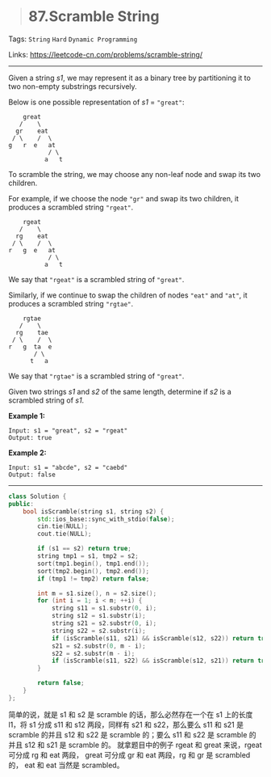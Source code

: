 > # 87.Scramble String

Tags: `String` `Hard` `Dynamic Programming`

Links: <https://leetcode-cn.com/problems/scramble-string/>

-----

Given a string *s1*, we may represent it as a binary tree by partitioning it to two non-empty substrings recursively.

Below is one possible representation of *s1* = `"great"`:

```
 	great
   /    \
  gr    eat
 / \    /  \
g   r  e   at
           / \
          a   t
```

To scramble the string, we may choose any non-leaf node and swap its two children.

For example, if we choose the node `"gr"` and swap its two children, it produces a scrambled string `"rgeat"`.

```
    rgeat
   /    \
  rg    eat
 / \    /  \
r   g  e   at
           / \
          a   t
```

We say that `"rgeat"` is a scrambled string of `"great"`.

Similarly, if we continue to swap the children of nodes `"eat"` and `"at"`, it produces a scrambled string `"rgtae"`.

```
    rgtae
   /    \
  rg    tae
 / \    /  \
r   g  ta  e
       / \
      t   a
```

We say that `"rgtae"` is a scrambled string of `"great"`.

Given two strings *s1* and *s2* of the same length, determine if *s2* is a scrambled string of *s1*.

**Example 1:**

```
Input: s1 = "great", s2 = "rgeat"
Output: true
```

**Example 2:**

```
Input: s1 = "abcde", s2 = "caebd"
Output: false
```

-----

```c++
class Solution {
public:
    bool isScramble(string s1, string s2) {
        std::ios_base::sync_with_stdio(false);
	    cin.tie(NULL);
	    cout.tie(NULL);

        if (s1 == s2) return true;
        string tmp1 = s1, tmp2 = s2;
        sort(tmp1.begin(), tmp1.end());
        sort(tmp2.begin(), tmp2.end());
        if (tmp1 != tmp2) return false;

        int m = s1.size(), n = s2.size();
        for (int i = 1; i < m; ++i) {
            string s11 = s1.substr(0, i);
            string s12 = s1.substr(i);
            string s21 = s2.substr(0, i);
            string s22 = s2.substr(i);
            if (isScramble(s11, s21) && isScramble(s12, s22)) return true;
            s21 = s2.substr(0, m - i);
            s22 = s2.substr(m - i);
            if (isScramble(s11, s22) && isScramble(s12, s21)) return true;
        }

        return false;
    }
};
```

简单的说，就是 s1 和 s2 是 scramble 的话，那么必然存在一个在 s1 上的长度 l1，将 s1 分成 s11 和 s12 两段，同样有 s21 和 s22，那么要么 s11 和 s21 是 scramble 的并且 s12 和 s22 是 scramble 的；要么 s11 和 s22 是 scramble 的并且 s12 和 s21 是 scramble 的。 就拿题目中的例子 rgeat 和 great 来说，rgeat 可分成 rg 和 eat 两段， great 可分成 gr 和 eat 两段，rg 和 gr 是 scrambled 的， eat 和 eat 当然是 scrambled。

